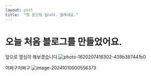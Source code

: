 ```yaml
---
layout: post
title:  "첫 포스팅 입니다. 설레내요."
---
```


# 오늘 처음 블로그를 만들었어요.
앞으로 열심히 해보겠습니다.![photo-1620207418302-439b387441b0](/Users/sjkim/my_project/aiheadstarter-github-blog/aiheadstarter.github.io/images/2024-10-09-first/photo-1620207418302-439b387441b0.jpeg)

어쩌구저쩌구
![image-20241010000556373](/Users/sjkim/my_project/aiheadstarter-github-blog/aiheadstarter.github.io/images/2024-10-09-first/image-20241010000556373.png)
